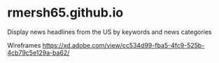 # rmersh65.github.io
Display news headlines from the US by keywords and news categories

Wireframes
https://xd.adobe.com/view/cc534d99-fba5-4fc9-525b-4cb79c5e129a-ba62/
